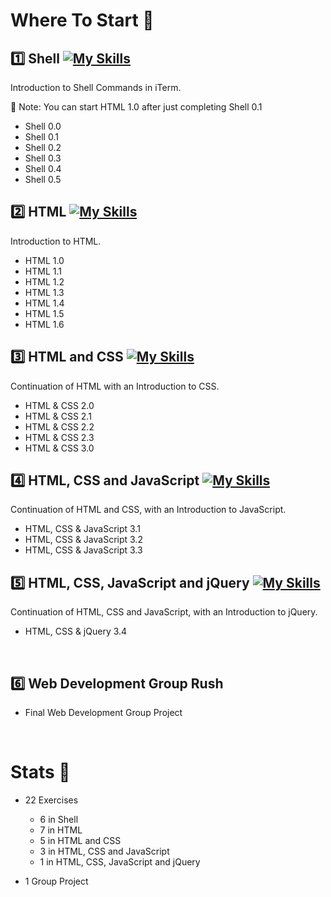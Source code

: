 # Where To Start :arrow_down_small:

## :one: Shell [![My Skills](https://skillicons.dev/icons?i=powershell)](https://skillicons.dev)
Introduction to Shell Commands in iTerm.

:bell: Note: You can start HTML 1.0 after just completing Shell 0.1

- Shell 0.0
- Shell 0.1
- Shell 0.2
- Shell 0.3
- Shell 0.4
- Shell 0.5

## :two: HTML  [![My Skills](https://skillicons.dev/icons?i=html)](https://skillicons.dev)
Introduction to HTML. 

- HTML 1.0
- HTML 1.1
- HTML 1.2
- HTML 1.3
- HTML 1.4
- HTML 1.5
- HTML 1.6

## :three: HTML and CSS  [![My Skills](https://skillicons.dev/icons?i=html,css)](https://skillicons.dev)
Continuation of HTML with an Introduction to CSS.

- HTML & CSS 2.0
- HTML & CSS 2.1
- HTML & CSS 2.2
- HTML & CSS 2.3
- HTML & CSS 3.0

## :four: HTML, CSS and JavaScript [![My Skills](https://skillicons.dev/icons?i=html,css,js)](https://skillicons.dev)
Continuation of HTML and CSS, with an Introduction to JavaScript.

- HTML, CSS & JavaScript 3.1
- HTML, CSS & JavaScript 3.2
- HTML, CSS & JavaScript 3.3

## :five: HTML, CSS, JavaScript and jQuery [![My Skills](https://skillicons.dev/icons?i=html,css,js,jquery)](https://skillicons.dev)
Continuation of HTML, CSS and JavaScript, with an Introduction to jQuery.

- HTML, CSS & jQuery 3.4

<br>

## :six: Web Development Group Rush
- Final Web Development Group Project

<br>

# Stats :1234:

- 22 Exercises

  - 6 in Shell
  - 7 in HTML
  - 5 in HTML and CSS
  - 3 in HTML, CSS and JavaScript
  - 1 in HTML, CSS, JavaScript and jQuery

- 1 Group Project
